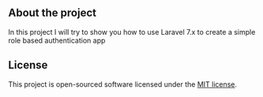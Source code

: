 ## About the project

In this project I will try to show you how to use Laravel 7.x to create a simple role based authentication app

## License

This project is open-sourced software licensed under the [MIT license](https://opensource.org/licenses/MIT).
